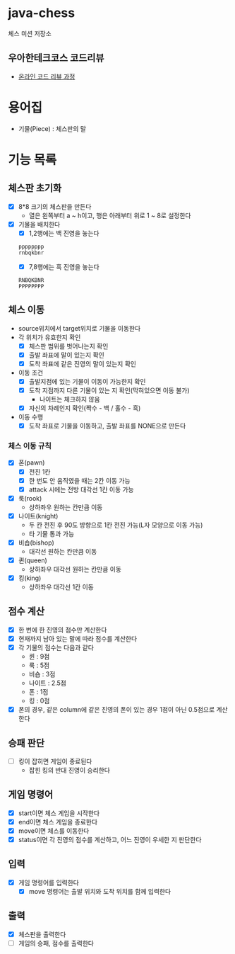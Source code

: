 # java-chess

체스 미션 저장소

## 우아한테크코스 코드리뷰

- [온라인 코드 리뷰 과정](https://github.com/woowacourse/woowacourse-docs/blob/master/maincourse/README.md)

# 용어집

- 기물(Piece) : 체스판의 말

# 기능 목록

## 체스판 초기화

- [x] 8*8 크기의 체스판을 만든다
    - 열은 왼쪽부터 a ~ h이고, 행은 아래부터 위로 1 ~ 8로 설정한다
- [x] 기물을 배치한다
    - [x] 1,2행에는 백 진영을 놓는다
  ```
  pppppppp
  rnbqkbnr
  ```
    - [x] 7,8행에는 흑 진영을 놓는다
  ```
  RNBQKBNR
  PPPPPPPP
  ```

## 체스 이동
- source위치에서 target위치로 기물을 이동한다
- 각 위치가 유효한지 확인
  - [x] 체스판 범위를 벗어나는지 확인
  - [x] 출발 좌표에 말이 있는지 확인
  - [x] 도착 좌표에 같은 진영의 말이 있는지 확인

- 이동 조건
    - [x] 출발지점에 있는 기물이 이동이 가능한지 확인
    - [x] 도착 지점까지 다른 기물이 있는 지 확인(막혀있으면 이동 불가)
        - 나이트는 체크하지 않음
    - [x] 자신의 차례인지 확인(짝수 - 백 / 홀수 - 흑)

- 이동 수행
    - [x] 도착 좌표로 기물을 이동하고, 출발 좌표를 NONE으로 만든다

### 체스 이동 규칙

- [x] 폰(pawn)
    - [x] 전진 1칸
    - [x] 한 번도 안 움직였을 때는 2칸 이동 가능
    - [x] attack 시에는 전방 대각선 1칸 이동 가능
- [x] 룩(rook)
    - 상하좌우 원하는 칸만큼 이동
- [x] 나이트(knight)
    - 두 칸 전진 후 90도 방향으로 1칸 전진 가능(L자 모양으로 이동 가능)
    - 타 기물 통과 가능
- [x] 비숍(bishop)
    - 대각선 원하는 칸만큼 이동
- [x] 퀸(queen)
    - 상하좌우 대각선 원하는 칸만큼 이동
- [x] 킹(king)
    - 상하좌우 대각선 1칸 이동

## 점수 계산
- [x] 한 번에 한 진영의 점수만 계산한다
- [x] 현재까지 남아 있는 말에 따라 점수를 계산한다
- [x] 각 기물의 점수는 다음과 같다
  - 퀸 : 9점
  - 룩 : 5점
  - 비숍 : 3점
  - 나이트 : 2.5점
  - 폰 : 1점
  - 킹 : 0점
- [x] 폰의 경우, 같은 column에 같은 진영의 폰이 있는 경우 1점이 아닌 0.5점으로 계산한다

## 승패 판단
- [ ] 킹이 잡히면 게임이 종료된다
  - 잡힌 킹의 반대 진영이 승리한다

## 게임 명령어

- [x] start이면 체스 게임을 시작한다
- [x] end이면 체스 게임을 종료한다
- [x] move이면 체스를 이동한다
- [x] status이면 각 진영의 점수를 계산하고, 어느 진영이 우세한 지 판단한다

## 입력

- [x] 게임 명령어를 입력한다
    - [x] move 명령어는 출발 위치와 도착 위치를 함께 입력한다

## 출력

- [x] 체스판을 출력한다
- [ ] 게임의 승패, 점수를 출력한다
